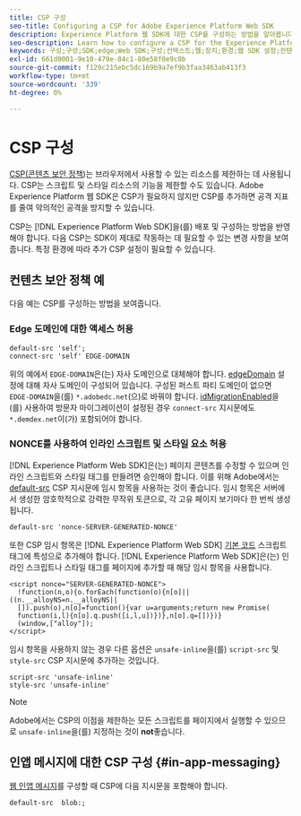 ```yaml
---
title: CSP 구성
seo-title: Configuring a CSP for Adobe Experience Platform Web SDK
description: Experience Platform 웹 SDK에 대한 CSP를 구성하는 방법을 알아봅니다
seo-description: Learn how to configure a CSP for the Experience Platform Web SDK
keywords: 구성;구성;SDK;edge;Web SDK;구성;컨텍스트;웹;장치;환경;웹 SDK 설정;컨텐츠 보안 정책;
exl-id: 661d0001-9e10-479e-84c1-80e58f0e9c0b
source-git-commit: f129c215ebc5dc169b9a7ef9b3faa3463ab413f3
workflow-type: tm+mt
source-wordcount: '339'
ht-degree: 0%

---
```


# CSP 구성

[CSP(콘텐츠 보안 정책](https://developer.mozilla.org/en-US/docs/Web/HTTP/Headers/Content-Security-Policy))는 브라우저에서 사용할 수 있는 리소스를 제한하는 데 사용됩니다. CSP는 스크립트 및 스타일 리소스의 기능을 제한할 수도 있습니다. Adobe Experience Platform 웹 SDK은 CSP가 필요하지 않지만 CSP를 추가하면 공격 지표를 줄여 악의적인 공격을 방지할 수 있습니다.

CSP는 [!DNL Experience Platform Web SDK]을(를) 배포 및 구성하는 방법을 반영해야 합니다. 다음 CSP는 SDK이 제대로 작동하는 데 필요할 수 있는 변경 사항을 보여 줍니다. 특정 환경에 따라 추가 CSP 설정이 필요할 수 있습니다.

## 컨텐츠 보안 정책 예

다음 예는 CSP를 구성하는 방법을 보여줍니다.

### Edge 도메인에 대한 액세스 허용

```
default-src 'self';
connect-src 'self' EDGE-DOMAIN
```

위의 예에서 `EDGE-DOMAIN`은(는) 자사 도메인으로 대체해야 합니다. [edgeDomain](../commands/configure/edgedomain.md) 설정에 대해 자사 도메인이 구성되어 있습니다. 구성된 퍼스트 파티 도메인이 없으면 `EDGE-DOMAIN`을(를) `*.adobedc.net`(으)로 바꿔야 합니다. [idMigrationEnabled](../commands/configure/idmigrationenabled.md)을(를) 사용하여 방문자 마이그레이션이 설정된 경우 `connect-src` 지시문에도 `*.demdex.net`이(가) 포함되어야 합니다.

### NONCE를 사용하여 인라인 스크립트 및 스타일 요소 허용

[!DNL Experience Platform Web SDK]은(는) 페이지 콘텐츠를 수정할 수 있으며 인라인 스크립트와 스타일 태그를 만들려면 승인해야 합니다. 이를 위해 Adobe에서는 [default-src](https://developer.mozilla.org/en-US/docs/Web/HTTP/Headers/Content-Security-Policy/default-src) CSP 지시문에 임시 항목을 사용하는 것이 좋습니다. 임시 항목은 서버에서 생성한 암호학적으로 강력한 무작위 토큰으로, 각 고유 페이지 보기마다 한 번씩 생성됩니다.

```
default-src 'nonce-SERVER-GENERATED-NONCE'
```

또한 CSP 임시 항목은 [!DNL Experience Platform Web SDK] [기본 코드](../install/library.md) 스크립트 태그에 특성으로 추가해야 합니다. [!DNL Experience Platform Web SDK]은(는) 인라인 스크립트나 스타일 태그를 페이지에 추가할 때 해당 임시 항목을 사용합니다.

```
<script nonce="SERVER-GENERATED-NONCE">
  !function(n,o){o.forEach(function(o){n[o]||((n.__alloyNS=n.__alloyNS||
  []).push(o),n[o]=function(){var u=arguments;return new Promise(
  function(i,l){n[o].q.push([i,l,u])})},n[o].q=[])})}
  (window,["alloy"]);
</script>
```

임시 항목을 사용하지 않는 경우 다른 옵션은 `unsafe-inline`을(를) `script-src` 및 `style-src` CSP 지시문에 추가하는 것입니다.

```
script-src 'unsafe-inline'
style-src 'unsafe-inline'
```

>[!NOTE]
>
>Adobe에서는 CSP의 이점을 제한하는 모든 스크립트를 페이지에서 실행할 수 있으므로 `unsafe-inline`을(를) 지정하는 것이 **not**&#x200B;좋습니다.

## 인앱 메시지에 대한 CSP 구성 {#in-app-messaging}

[웹 인앱 메시지](../personalization/web-in-app-messaging.md)를 구성할 때 CSP에 다음 지시문을 포함해야 합니다.

```
default-src  blob:;
```
